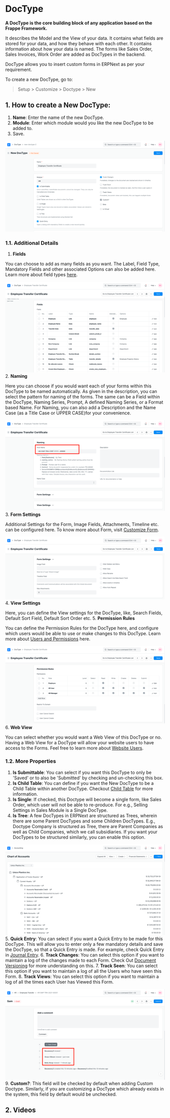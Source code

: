 
# DocType


**A DocType is the core building block of any application based on the Frappe Framework.**


It describes the Model and the View of your data. It contains what fields are stored for your data, and how they behave with each other. It contains information about how your data is named. The forms like Sales Order, Sales Invoices, Work Order are added as DocTypes in the backend.


DocType allows you to insert custom forms in ERPNext as per your requirement.


To create a new DocType, go to:



> 
> Setup > Customize > Doctype > New
> 
> 
> 


## 1. How to create a New DocType:


1. **Name**: Enter the name of the new DocType.
2. **Module**: Enter which module would you like the new DocType to be added to.
3. Save.


![Custom DocType](/files/doctype-employee-transfer.png)


### 1.1. Additional Details


1. **Fields**


You can choose to add as many fields as you want. The Label, Field Type, Mandatory Fields and other associated Options can also be added here. Learn more about field types [here](/docs/en/customize-erpnext/articles/field-types.html).


![Fields in Custom DocType](/files/doctype-employee-transfer-fields.png)
2. **Naming**


Here you can choose if you would want each of your forms within this DocType to be named automatically. As given in the description, you can select the pattern for naming of the forms. The same can be a Field within the DocType, Naming Series, Prompt, A defined Naming Series, or a Format based Name. For Naming, you can also add a Description and the Name Case (as a Title Case or UPPER CASE)for your convenience.


![Naming Custom DocType](/files/doctype-employee-transfer-naming.png)
3. **Form Settings**


Additional Settings for the Form, Image Fields, Attachments, Timeline etc. can be configured here. To know more about Form, visit [Customize Form](/docs/en/customize-erpnext/customize-form).


![Custom DocType Form Settings](/files/doctype-employee-transfer-form-settings.png)
4. **View Settings**


Here, you can define the View settings for the DocType, like, Search Fields, Default Sort Field, Default Sort Order etc.
5. **Permission Rules**


You can define the Permission Rules for the DocType here, and configure which users would be able to use or make changes to this DocType. Learn more about [Users and Permissions](/docs/en/setting-up/users-and-permissions) here.


![Custom DocType Permissions](/files/doctype-employee-transfer-permissions.png)
6. **Web View**


You can select whether you would want a Web View of this DocType or no. Having a Web View for a DocType will allow your website users to have access to the Forms. Feel free to learn more about [Website Users](/docs/en/setting-up/articles/difference-between-system-user-and-website-user).


### 1.2. More Properties


1. **Is Submittable**: You can select if you want this DocType to only be 'Saved' or to also be 'Submitted' by checking and un-checking this box.
2. **Is Child Table**: You can define if you want the New DocType to be a Child Table within another DocType. Checkout [Child Table](/docs/en/customize-erpnext/articles/customizing-data-visibility-in-child-table) for more information.
3. **Is Single**: If checked, this Doctype will become a single form, like Sales Order, which user will
not be able to re-produce. For e.g., Selling Settings in Sales Module is a Single DocType.
4. **Is Tree**: A few DocTypes in ERPNext are structured as Trees, wherein there are some Parent DocTypes and some Children DocTypes. E.g., Doctype Company is structured as Tree, there are Parent Companies as well as Child Companies, which we call subsidiaries. If you want your DocTypes to be structured similarly, you can enable this option.


![DocType Tree View](/files/doctype-treeview.png)
5. **Quick Entry**: You can select if you want a Quick Entry to be made for this DocType. This will allow you to enter only a few mandatory details and save the DocType, so that a Quick Entry is made. For example, check Quick Entry in [Journal Entry](/docs/en/accounts/journal-entry#11-quick-entry).
6. **Track Changes**: You can select this option if you want to maintain a log of the changes made to each Form. Check Out [Document Versioning](/docs/en/using-erpnext/document-versioning) for more understanding on this.
7. **Track Seen**: You can select this option if you want to maintain a log of all the Users who have seen this Form.
8. **Track Views**: You can select this option if you want to maintain a log of all the times each User has Viewed this Form.


![DocType Tree View](/files/doctype-track-views.png)
9. **Custom?**: This field will be checked by default when adding Custom Doctype. Similarly, if you are customizing a DocType which already exists in the system, this field by default would be unchecked.


## 2. Videos





